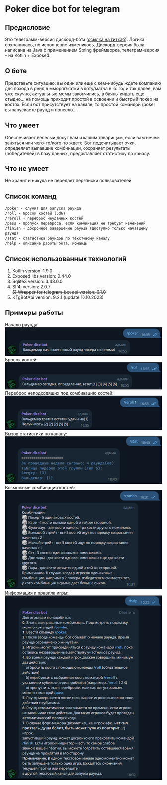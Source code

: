 # Poker dice bot for telegram

## Предисловие

Это телеграмм-версия дискорд-бота ([ссылка на гитхаб](https://github.com/ath31st/poker_dice_bot)).
Логика сохранилась, но исполнение изменилось. Дискорд-версия была написана на Java с применением
Spring фреймворка, телеграм-версия - на Kotlin + Exposed.

## О боте

Представьте ситуацию: вы один или еще с кем-нибудь ждете компанию для похода в рейд в мморпг/катки в
доту/матча в кс го/
и так далее, вам уже скучно, актуальные мемы закончились, а баяны кидать еще стыдно... на помощь
приходит простой в освоении
и быстрый покер на костях. Если бот присутствует на канале, то простой командой /poker вы запускаете
раунд и понесло...

## Что умеет

Обеспечивает веселый досуг вам и вашим товарищам, если вам нечем заняться или чего-то/кого-то ждете.
Бот подсчитывает очки, определяет выпавшие комбинации, сохраняет результаты (победителей) в базу
данных, предоставляет статистику по каналу.

## Что не умеет

Не хранит и никуда не передает переписки пользователей

## Список команд

    /poker - служит для запуска раунда
    /roll - бросок костей (5d6)
    /reroll - переброс неудачных костей
    /pass - пропуск переброса, если комбинация не требует изменений
    /finish - досрочное завершение раунда (доступно только начавшему раунд)
    /stat - статистика раундов по текстовому каналу
    /help - описание работы бота, команды

## Список использованных технологий

1) Kotlin version: 1.9.0
2) Exposed libs version: 0.44.0
3) Sqlite3 version: 3.43.0.0
4) Slf4j version: 2.0.7</br>
~~5) Wrapper for telegram-bot api version: 6.1.0~~
5) KTgBotApi version: 9.2.1 (update 10.10.2023)

## Примеры работы

Начало раунда:</br>
![image info](images/poker.jpg)</br>
Бросок костей:</br>
![image info](images/roll.jpg)</br>
Переброс неподходящих под комбинацию костей:</br>
![image info](images/reroll.jpg)</br>
Вызов статистики по каналу:</br>
![image info](images/stat.jpg)</br>
Возможные комбинации костей:</br>
![image info](images/combo.jpg)</br>
Информация и правила игры:</br>
![image info](images/help.jpg)</br>